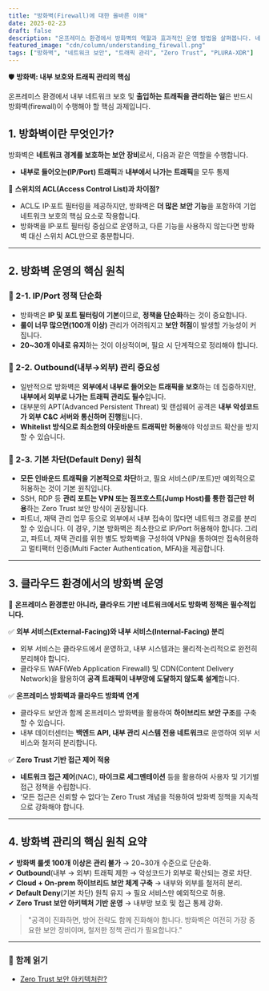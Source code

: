 ```yaml
---
title: "방화벽(Firewall)에 대한 올바른 이해"
date: 2025-02-23
draft: false
description: "온프레미스 환경에서 방화벽의 역할과 효과적인 운영 방법을 살펴봅니다. 네트워크 보호와 트래픽 관리의 핵심은 무엇일까요?"
featured_image: "cdn/column/understanding_firewall.png"
tags: ["방화벽", "네트워크 보안", "트래픽 관리", "Zero Trust", "PLURA-XDR"]
---
```


🛡 **방화벽: 내부 보호와 트래픽 관리의 핵심**

온프레미스 환경에서 내부 네트워크 보호 및 **출입하는 트래픽을 관리하는 일**은 반드시 방화벽(firewall)이 수행해야 할 핵심 과제입니다.

## 1. 방화벽이란 무엇인가?

방화벽은 **네트워크 경계를 보호하는 보안 장비**로서, 다음과 같은 역할을 수행합니다.

- **내부로 들어오는(IP/Port) 트래픽**과 **내부에서 나가는 트래픽**을 모두 통제

📌 **스위치의 ACL(Access Control List)과 차이점?**
- ACL도 IP·포트 필터링을 제공하지만, 방화벽은 **더 많은 보안 기능**을 포함하여 기업 네트워크 보호의 핵심 요소로 작용합니다.
- 방화벽을 IP·포트 필터링 중심으로 운영하고, 다른 기능을 사용하지 않는다면 방화벽 대신 스위치 ACL만으로 충분합니다.

---

## 2. 방화벽 운영의 핵심 원칙

### 🔹 2-1. **IP/Port 정책 단순화**
- 방화벽은 **IP 및 포트 필터링이 기본**이므로, **정책을 단순화**하는 것이 중요합니다.
- **룰이 너무 많으면(100개 이상)** 관리가 어려워지고 **보안 허점**이 발생할 가능성이 커집니다.
- **20~30개 이내로 유지**하는 것이 이상적이며, 필요 시 단계적으로 정리해야 합니다.

### 🔹 2-2. **Outbound(내부→외부) 관리 중요성**
- 일반적으로 방화벽은 **외부에서 내부로 들어오는 트래픽을 보호**하는 데 집중하지만, **내부에서 외부로 나가는 트래픽 관리도 필수**입니다.
- 대부분의 APT(Advanced Persistent Threat) 및 랜섬웨어 공격은 **내부 악성코드가 외부 C&C 서버와 통신하며 진행**됩니다.
- **Whitelist 방식으로 최소한의 아웃바운드 트래픽만 허용**해야 악성코드 확산을 방지할 수 있습니다.

### 🔹 2-3. **기본 차단(Default Deny) 원칙**
- **모든 인바운드 트래픽을 기본적으로 차단**하고, 필요 서비스(IP/포트)만 예외적으로 허용하는 것이 기본 원칙입니다.
- SSH, RDP 등 **관리 포트는 VPN 또는 점프호스트(Jump Host)를 통한 접근만 허용**하는 Zero Trust 보안 방식이 권장됩니다.
- 파트너, 재택 관리 업무 등으로 외부에서 내부 접속이 많다면 네트워크 경로를 분리할 수 있습니다. 이 경우, 기본 방화벽은 최소한으로 IP/Port 허용해야 합니다. 그리고, 파트너, 재택 관리를 위한 별도 방화벽을 구성하여 VPN을 통하여만 접속허용하고 멀티팩터 인증(Multi Facter Authentication, MFA)을 제공합니다.

---

## 3. 클라우드 환경에서의 방화벽 운영

🚀 **온프레미스 환경뿐만 아니라, 클라우드 기반 네트워크에서도 방화벽 정책은 필수적입니다.**

✅ **외부 서비스(External-Facing)와 내부 서비스(Internal-Facing) 분리**
- 외부 서비스는 클라우드에서 운영하고, 내부 시스템과는 물리적·논리적으로 완전히 분리해야 합니다.
- 클라우드 WAF(Web Application Firewall) 및 CDN(Content Delivery Network)을 활용하여 **공격 트래픽이 내부망에 도달하지 않도록 설계**합니다.

✅ **온프레미스 방화벽과 클라우드 방화벽 연계**
- 클라우드 보안과 함께 온프레미스 방화벽을 활용하여 **하이브리드 보안 구조**를 구축할 수 있습니다.
- 내부 데이터센터는 **백엔드 API, 내부 관리 시스템 전용 네트워크**로 운영하여 외부 서비스와 철저히 분리합니다.

✅ **Zero Trust 기반 접근 제어 적용**
- **네트워크 접근 제어**(NAC), **마이크로 세그멘테이션** 등을 활용하여 사용자 및 기기별 접근 정책을 수립합니다.
- ‘모든 접근은 신뢰할 수 없다’는 Zero Trust 개념을 적용하여 방화벽 정책을 지속적으로 강화해야 합니다.

---

## 4. 방화벽 관리의 핵심 원칙 요약

✔ **방화벽 룰셋 100개 이상은 관리 불가** → 20~30개 수준으로 단순화.  
✔ **Outbound**(내부 → 외부) 트래픽 제한 → 악성코드가 외부로 확산되는 경로 차단.  
✔ **Cloud + On-prem 하이브리드 보안 체계 구축** → 내부와 외부를 철저히 분리.  
✔ **Default Deny**(기본 차단) 원칙 유지 → 필요 서비스만 예외적으로 허용.  
✔ **Zero Trust 보안 아키텍처 기반 운영** → 내부망 보호 및 접근 통제 강화.  

> "공격이 진화하면, 방어 전략도 함께 진화해야 합니다. 방화벽은 여전히 가장 중요한 보안 장비이며, 철저한 정책 관리가 필요합니다."

---

### 📖 **함께 읽기**
- [Zero Trust 보안 아키텍처란?](https://blog.plura.io/ko/column/zero_trust_architecture/)
